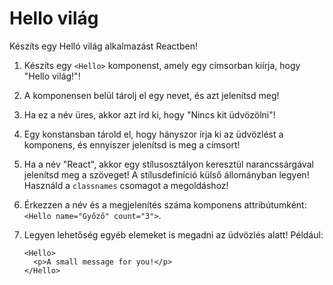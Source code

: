 # Hello világ

Készíts egy Helló világ alkalmazást Reactben!

1. Készíts egy `<Hello>` komponenst, amely egy címsorban kiírja, hogy "Hello világ!"!
2. A komponensen belül tárolj el egy nevet, és azt jelenítsd meg!
3. Ha ez a név üres, akkor azt írd ki, hogy "Nincs kit üdvözölni"!
4. Egy konstansban tárold el, hogy hányszor írja ki az üdvözlést a komponens, és ennyiszer jelenítsd is meg a címsort!
5. Ha a név "React", akkor egy stílusosztályon keresztül narancssárgával jelenítsd meg a szöveget! A stílusdefiníció külső állományban legyen! Használd a `classnames` csomagot a megoldáshoz!
6. Érkezzen a név és a megjelenítés száma komponens attribútumként: `<Hello name="Győző" count="3">`.
7. Legyen lehetőség egyéb elemeket is megadni az üdvözlés alatt! Például:

   ```JSX
   <Hello>
     <p>A small message for you!</p>
   </Hello>
   ```
